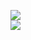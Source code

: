 [![](https://img.shields.io/badge/Made%20With-Github%20Spray-lightgrey.svg?style=for-the-badge&logo=github)](https://github.com/Annihil/github-spray#8761)  
[![](https://i.imgur.com/2DrTn0Z.gif)](https://github.com/Annihil/github-spray)